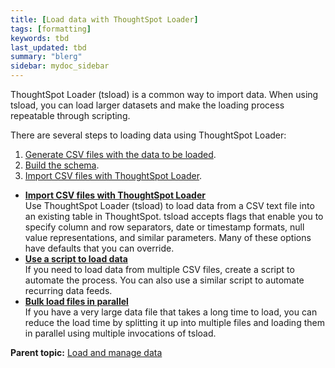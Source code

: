 ```yaml
---
title: [Load data with ThoughtSpot Loader]
tags: [formatting]
keywords: tbd
last_updated: tbd
summary: "blerg"
sidebar: mydoc_sidebar
---
```

ThoughtSpot Loader \(tsload\) is a common way to import data. When using tsload, you can load larger datasets and make the loading process repeatable through scripting.

There are several steps to loading data using ThoughtSpot Loader:

1.   [Generate CSV files with the data to be loaded](generate_flat_file.html#).
2.   [Build the schema](create_schema.html).
3.   [Import CSV files with ThoughtSpot Loader](use_data_importer.html#).

-   **[Import CSV files with ThoughtSpot Loader](../../admin/loading/use_data_importer.html)**  
Use ThoughtSpot Loader \(tsload\) to load data from a CSV text file into an existing table in ThoughtSpot. tsload accepts flags that enable you to specify column and row separators, date or timestamp formats, null value representations, and similar parameters. Many of these options have defaults that you can override.
-   **[Use a script to load data](../../admin/loading/load_with_script.html)**  
If you need to load data from multiple CSV files, create a script to automate the process. You can also use a similar script to automate recurring data feeds.
-   **[Bulk load files in parallel](../../admin/loading/parallel_tsload.html)**  
If you have a very large data file that takes a long time to load, you can reduce the load time by splitting it up into multiple files and loading them in parallel using multiple invocations of tsload.

**Parent topic:** [Load and manage data](../../admin/loading/loading_intro.html)
